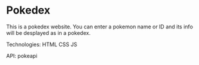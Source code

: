# Pokedex
This is a pokedex website. You can enter a pokemon name or ID and its info will be desplayed as in a pokedex.

Technologies:
HTML
CSS
JS

API:
pokeapi
